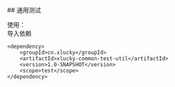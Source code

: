 ## 通用测试

使用：  
导入依赖  

```
<dependency>
	<groupId>cn.xlucky</groupId>
	<artifactId>xlucky-common-test-util</artifactId>
	<version>1.0-SNAPSHOT</version>
    <scope>test</scope>
</dependency>
```





